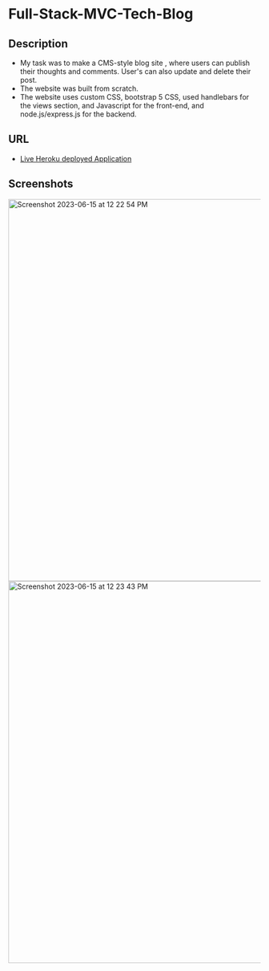 # Full-Stack-MVC-Tech-Blog

## Description
- My task was to make a CMS-style blog site , where users can publish their thoughts and comments. User's can also update and delete their post.
- The website was built from scratch.
- The website uses custom CSS, bootstrap 5 CSS, used handlebars for the views section, and Javascript for the front-end, and node.js/express.js for the backend.
## URL
- [Live Heroku deployed Application](https://full-stack-mvc-tech-blog-28de33d18a0e.herokuapp.com/)
## Screenshots
<img width="761" alt="Screenshot 2023-06-15 at 12 22 54 PM" src="https://github.com/JuanMartinez503/Full-Stack-MVC-Tech-Blog/assets/116415860/d1e23450-0bb7-4e4f-b1b4-c045898cd939">

<img width="761" alt="Screenshot 2023-06-15 at 12 23 43 PM" src="https://github.com/JuanMartinez503/Full-Stack-MVC-Tech-Blog/assets/116415860/e5adfb6d-6934-407a-a1fa-7034e2025170">
